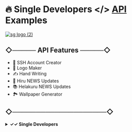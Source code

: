 # 🔥 Single Developers </> [API](https://single-developers.up.railway.app) Examples

[![sg logo (2)](https://user-images.githubusercontent.com/85282650/147440088-36b86193-0cbb-4c3a-854a-45b30bb3d05c.png)](https://t.me/SingleDevelopers)

## ◇───── API Features ─────◇

- 🚀 SSH Account Creator 
- 🎨 Logo Maker
- ✍️ Hand Writing 
- 🔔 Hiru NEWS Updates
- 📚 Helakuru NEWS Updates
- 🏞 Wallpaper Generator 

## ◇────────────────────◇


<details>
  <summary><b>✓✓ Single Developers </></b></summary>
<br/>

<p><span><img src="https://user-images.githubusercontent.com/85282650/148240068-3e373f51-c8d1-425a-a75c-7c3728ee37fe.gif" alt=""/></span></p>
</details>

